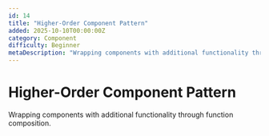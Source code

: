 ```yaml
---
id: 14
title: "Higher-Order Component Pattern"
added: 2025-10-10T00:00:00Z
category: Component
difficulty: Beginner
metaDescription: "Wrapping components with additional functionality through function composition."
---
```


# Higher-Order Component Pattern

Wrapping components with additional functionality through function composition.
